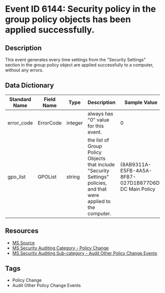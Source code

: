 # Event ID 6144: Security policy in the group policy objects has been applied successfully.

## Description
This event generates every time settings from the "Security Settings" section in the group policy object are applied successfully to a computer, without any errors.

## Data Dictionary
|Standard Name|Field Name|Type|Description|Sample Value|
|---|---|---|---|---|
|error_code|ErrorCode|integer|always has "0" value for this event.|0|
|gpo_list|GPOList|string|the list of Group Policy Objects that include "Security Settings" policies, and that were applied to the computer.|{8AB9311A-E5FB-4A5A-8FB7-027D1B877D6D} DC Main Policy|

## Resources
* [MS Source](https://github.com/MicrosoftDocs/windows-itpro-docs/blob/public/windows/security/threat-protection/auditing/event-6144.md)
* [MS Security Auditing Category - Policy Change](https://docs.microsoft.com/en-us/windows/security/threat-protection/auditing/advanced-security-audit-policy-settings#policy-change)
* [MS Security Auditing Sub-category - Audit Other Policy Change Events](https://github.com/MicrosoftDocs/windows-itpro-docs/tree/master/windows/security/threat-protection/auditing/audit-other-policy-change-events.md)

## Tags
* Policy Change
* Audit Other Policy Change Events
